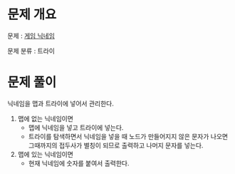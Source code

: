 # 문제 개요

문제 : [게임 닉네임](https://www.acmicpc.net/problem/16934)

문제 분류 : 트라이

# 문제 풀이

닉네임을 맵과 트라이에 넣어서 관리한다.

1. 맵에 없는 닉네임이면
   - 맵에 닉네임을 넣고 트라이에 넣는다.
   - 트라이를 탐색하면서 닉네임을 넣을 때 노드가 만들어지지 않은 문자가 나오면 그때까지의 접두사가 별칭이 되므로 출력하고 나머지 문자를 넣는다.
2. 맵에 있는 닉네임이면
   - 현재 닉네임에 숫자를 붙여서 출력한다.

